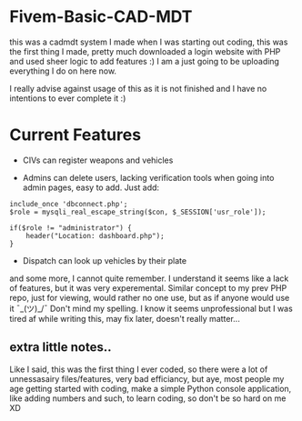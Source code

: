 # Fivem-Basic-CAD-MDT
this was a cadmdt system I made when I was starting out coding, this was the first thing I made, pretty much downloaded a login website with PHP and used sheer logic to add features :) I am a just going to be uploading everything I do on here now.

I really advise against usage of this as it is not finished and I have no intentions to ever complete it :)

# Current Features

* CIVs can register weapons and vehicles

* Admins can delete users, lacking verification tools when going into admin pages, easy to add. Just add:

```
include_once 'dbconnect.php';
$role = mysqli_real_escape_string($con, $_SESSION['usr_role']);

if($role != "administrator") {
    header("Location: dashboard.php");
}
```




* Dispatch can look up vehicles by their plate

and some more, I cannot quite remember.
I understand it seems like a lack of features, but it was very experemental. Similar concept to my prev PHP repo, just for viewing, would rather no one use, but as if anyone would use it ¯\_(ツ)_/¯ 
Don't mind my spelling. I know it seems unprofessional but I was tired af while writing this, may fix later, doesn't really matter...

## extra little notes..

Like I said, this was the first thing I ever coded, so there were a lot of unnessasairy files/features, very bad efficiancy, but aye, most people my age getting started with coding, make a simple Python console application, like adding numbers and such, to learn coding, so don't be so hard on me XD
